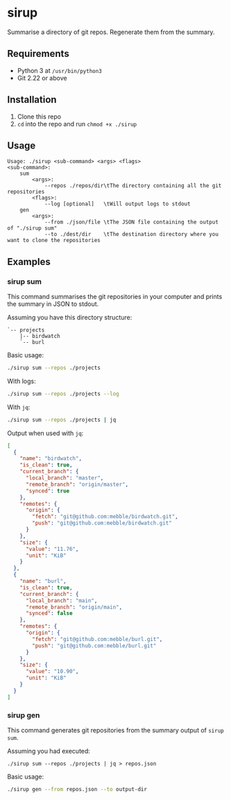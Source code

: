 # sirup

Summarise a directory of git repos. Regenerate them from the summary.

## Requirements

- Python 3 at `/usr/bin/python3`
- Git 2.22 or above

## Installation

1. Clone this repo
2. `cd` into the repo and run `chmod +x ./sirup`

## Usage

```
Usage: ./sirup <sub-command> <args> <flags>
<sub-command>:
    sum
        <args>:
            --repos ./repos/dir\tThe directory containing all the git repositories
        <flags>:
            --log [optional]   \tWill output logs to stdout
    gen
        <args>:
            --from ./json/file \tThe JSON file containing the output of "./sirup sum"
            --to ./dest/dir    \tThe destination directory where you want to clone the repositories
```

## Examples

### sirup sum

This command summarises the git repositories in your computer and prints the summary in JSON to stdout.

Assuming you have this directory structure:

```
`-- projects
    |-- birdwatch
    `-- burl
```

Basic usage:

```bash
./sirup sum --repos ./projects
```

With logs:

```bash
./sirup sum --repos ./projects --log
```

With `jq`:

```bash
./sirup sum --repos ./projects | jq
```

Output when used with `jq`:

```json
[
  {
    "name": "birdwatch",
    "is_clean": true,
    "current_branch": {
      "local_branch": "master",
      "remote_branch": "origin/master",
      "synced": true
    },
    "remotes": {
      "origin": {
        "fetch": "git@github.com:mebble/birdwatch.git",
        "push": "git@github.com:mebble/birdwatch.git"
      }
    },
    "size": {
      "value": "11.76",
      "unit": "KiB"
    }
  },
  {
    "name": "burl",
    "is_clean": true,
    "current_branch": {
      "local_branch": "main",
      "remote_branch": "origin/main",
      "synced": false
    },
    "remotes": {
      "origin": {
        "fetch": "git@github.com:mebble/burl.git",
        "push": "git@github.com:mebble/burl.git"
      }
    },
    "size": {
      "value": "10.90",
      "unit": "KiB"
    }
  }
]
```

### sirup gen

This command generates git repositories from the summary output of `sirup sum`.

Assuming you had executed:

```
./sirup sum --repos ./projects | jq > repos.json
```

Basic usage:

```bash
./sirup gen --from repos.json --to output-dir
```
